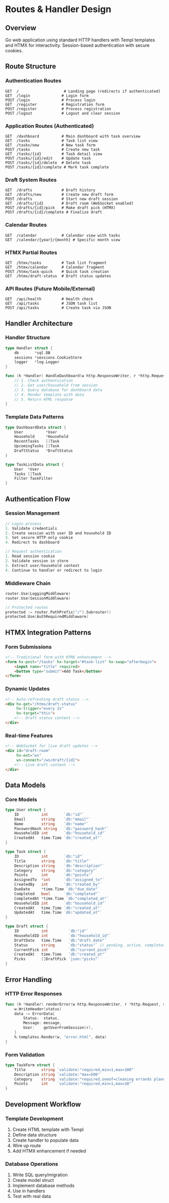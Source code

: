 # Routes & Handler Design

## Overview
Go web application using standard HTTP handlers with Templ templates and HTMX for interactivity. Session-based authentication with secure cookies.

## Route Structure

### Authentication Routes
```
GET  /                    # Landing page (redirects if authenticated)
GET  /login              # Login form
POST /login              # Process login
GET  /register           # Registration form  
POST /register           # Process registration
POST /logout             # Logout and clear session
```

### Application Routes (Authenticated)
```
GET  /dashboard          # Main dashboard with task overview
GET  /tasks              # Task list view
GET  /tasks/new          # New task form
POST /tasks              # Create new task
GET  /tasks/{id}         # Task detail view
POST /tasks/{id}/edit    # Update task
POST /tasks/{id}/delete  # Delete task
POST /tasks/{id}/complete # Mark task complete
```

### Draft System Routes
```
GET  /drafts             # Draft history
GET  /drafts/new         # Create new draft form
POST /drafts             # Start new draft session
GET  /drafts/{id}        # Draft room (WebSocket enabled)
POST /drafts/{id}/pick   # Make draft pick (HTMX)
POST /drafts/{id}/complete # Finalize draft
```

### Calendar Routes
```
GET  /calendar           # Calendar view with tasks
GET  /calendar/{year}/{month} # Specific month view
```

### HTMX Partial Routes
```
GET  /htmx/tasks         # Task list fragment
GET  /htmx/calendar      # Calendar fragment
POST /htmx/task-quick    # Quick task creation
GET  /htmx/draft-status  # Draft status updates
```

### API Routes (Future Mobile/External)
```
GET  /api/health         # Health check
GET  /api/tasks          # JSON task list
POST /api/tasks          # Create task via JSON
```

## Handler Architecture

### Handler Structure
```go
type Handler struct {
    db       *sql.DB
    sessions *sessions.CookieStore
    logger   *log.Logger
}

func (h *Handler) HandleDashboard(w http.ResponseWriter, r *http.Request) {
    // 1. Check authentication
    // 2. Get user/household from session
    // 3. Query database for dashboard data
    // 4. Render template with data
    // 5. Return HTML response
}
```

### Template Data Patterns
```go
type DashboardData struct {
    User          *User
    Household     *Household
    RecentTasks   []Task
    UpcomingTasks []Task
    DraftStatus   *DraftStatus
}

type TaskListData struct {
    User  *User
    Tasks []Task
    Filter TaskFilter
}
```

## Authentication Flow

### Session Management
```go
// Login process
1. Validate credentials
2. Create session with user ID and household ID
3. Set secure HTTP-only cookie
4. Redirect to dashboard

// Request authentication
1. Read session cookie
2. Validate session in store
3. Extract user/household context
4. Continue to handler or redirect to login
```

### Middleware Chain
```go
router.Use(LoggingMiddleware)
router.Use(SessionMiddleware)

// Protected routes
protected := router.PathPrefix("/").Subrouter()
protected.Use(AuthRequiredMiddleware)
```

## HTMX Integration Patterns

### Form Submissions
```html
<!-- Traditional form with HTMX enhancement -->
<form hx-post="/tasks" hx-target="#task-list" hx-swap="afterbegin">
    <input name="title" required>
    <button type="submit">Add Task</button>
</form>
```

### Dynamic Updates
```html
<!-- Auto-refreshing draft status -->
<div hx-get="/htmx/draft-status" 
     hx-trigger="every 2s" 
     hx-target="this">
    <!-- Draft status content -->
</div>
```

### Real-time Features
```html
<!-- WebSocket for live draft updates -->
<div id="draft-room" 
     hx-ext="ws" 
     ws-connect="/ws/draft/{id}">
    <!-- Live draft content -->
</div>
```

## Data Models

### Core Models
```go
type User struct {
    ID          int       `db:"id"`
    Email       string    `db:"email"`
    Name        string    `db:"name"`
    PasswordHash string   `db:"password_hash"`
    HouseholdID int       `db:"household_id"`
    CreatedAt   time.Time `db:"created_at"`
}

type Task struct {
    ID          int       `db:"id"`
    Title       string    `db:"title"`
    Description string    `db:"description"`
    Category    string    `db:"category"`
    Points      int       `db:"points"`
    AssignedTo  *int      `db:"assigned_to"`
    CreatedBy   int       `db:"created_by"`
    DueDate     *time.Time `db:"due_date"`
    Completed   bool      `db:"completed"`
    CompletedAt *time.Time `db:"completed_at"`
    HouseholdID int       `db:"household_id"`
    CreatedAt   time.Time `db:"created_at"`
    UpdatedAt   time.Time `db:"updated_at"`
}

type Draft struct {
    ID          int         `db:"id"`
    HouseholdID int         `db:"household_id"`
    DraftDate   time.Time   `db:"draft_date"`
    Status      string      `db:"status"` // pending, active, completed
    CurrentPick int         `db:"current_pick"`
    CreatedAt   time.Time   `db:"created_at"`
    Picks       []DraftPick `json:"picks"`
}
```

## Error Handling

### HTTP Error Responses
```go
func (h *Handler) renderError(w http.ResponseWriter, r *http.Request, status int, message string) {
    w.WriteHeader(status)
    data := ErrorData{
        Status:  status,
        Message: message,
        User:    getUserFromSession(r),
    }
    h.templates.Render(w, "error.html", data)
}
```

### Form Validation
```go
type TaskForm struct {
    Title       string `validate:"required,min=1,max=100"`
    Description string `validate:"max=500"`
    Category    string `validate:"required,oneof=cleaning errands planning cooking"`
    Points      int    `validate:"required,min=1,max=10"`
}
```

## Development Workflow

### Template Development
1. Create HTML template with Templ
2. Define data structure
3. Create handler to populate data
4. Wire up route
5. Add HTMX enhancement if needed

### Database Operations
1. Write SQL query/migration
2. Create model struct
3. Implement database methods
4. Use in handlers
5. Test with real data